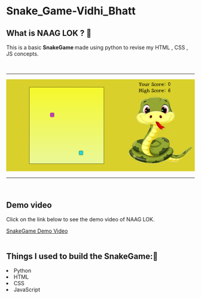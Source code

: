 # Snake_Game-Vidhi_Bhatt
<h2> What is NAAG LOK ? 🐍</h2>
<p> This is a  basic <strong> SnakeGame </strong> made using python to revise my HTML , CSS , JS concepts.</p>
<br>
<hr>
<img src = "https://github.com/VidhiBhatt01/Snake_Game-Vidhi_Bhatt/blob/main/Snake%20Game/Img1.png" ></a>
<hr>
<br>
<h2>Demo video</h2>
<p>Click on the link below to see the demo video of NAAG LOK.</p>
<a href=""> SnakeGame Demo Video</a>
<br><br>
<h2><b>Things I used to build the SnakeGame:🧐</b></h2>
<li> Python
<li> HTML
<li> CSS
<li> JavaScript
  

